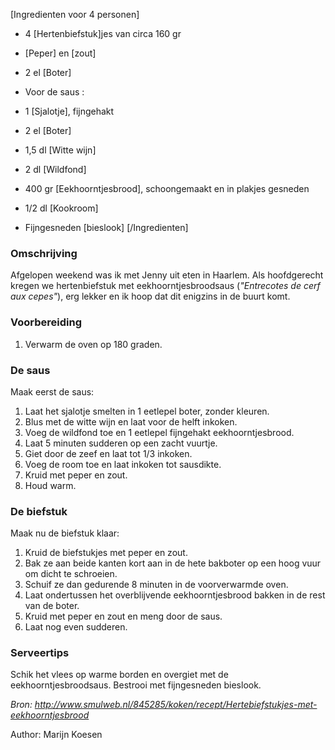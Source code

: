 [Ingredienten voor 4 personen]
* 4 [Hertenbiefstuk]jes van circa 160 gr
* [Peper] en [zout]
* 2 el [Boter]

* Voor de saus :
* 1 [Sjalotje], fijngehakt
* 2 el [Boter]
* 1,5 dl [Witte wijn]
* 2 dl [Wildfond]
* 400 gr [Eekhoorntjesbrood], schoongemaakt en in plakjes gesneden
* 1/2 dl [Kookroom]
* Fijngesneden [bieslook]
[/Ingredienten]


### Omschrijving

Afgelopen weekend was ik met Jenny uit eten in Haarlem. Als hoofdgerecht kregen we hertenbiefstuk met eekhoorntjesbroodsaus (*"Entrecotes de cerf aux cepes"*), erg lekker en ik hoop dat dit enigzins in de buurt komt.


### Voorbereiding

1. Verwarm de oven op 180 graden.


### De saus

Maak eerst de saus: 

1. Laat het sjalotje smelten in 1 eetlepel boter, zonder kleuren. 
2. Blus met de witte wijn en laat voor de helft inkoken. 
3. Voeg de wildfond toe en 1 eetlepel fijngehakt eekhoorntjesbrood. 
4. Laat 5 minuten sudderen op een zacht vuurtje. 
5. Giet door de zeef en laat tot 1/3 inkoken. 
6. Voeg de room toe en laat inkoken tot sausdikte. 
7. Kruid met peper en zout. 
8. Houd warm. 


### De biefstuk

Maak nu de biefstuk klaar:

1. Kruid de biefstukjes met peper en zout. 
2. Bak ze aan beide kanten kort aan in de hete bakboter op een hoog vuur om dicht te schroeien. 
3. Schuif ze dan gedurende 8 minuten in de voorverwarmde oven. 
4. Laat ondertussen het overblijvende eekhoorntjesbrood bakken in de rest van de boter. 
5. Kruid met peper en zout en meng door de saus. 
6. Laat nog even sudderen.


### Serveertips

Schik het vlees op warme borden en overgiet met de eekhoorntjesbroodsaus. Bestrooi met fijngesneden bieslook.


*Bron: http://www.smulweb.nl/845285/koken/recept/Hertebiefstukjes-met-eekhoorntjesbrood*

Author: Marijn Koesen
